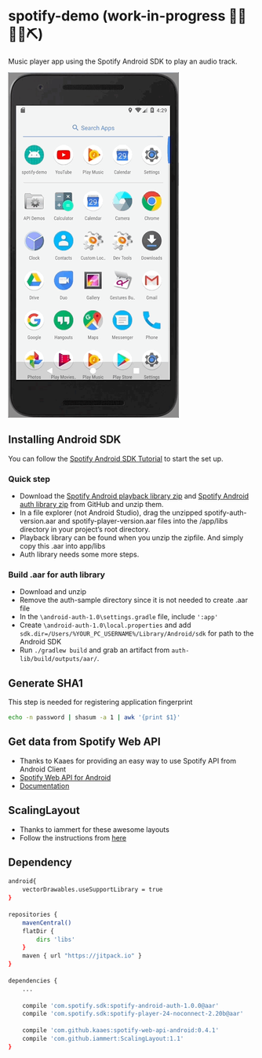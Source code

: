 # spotify-demo (work-in-progress 👷🔧️👷‍♀️⛏)
Music player app using the Spotify Android SDK to play an audio track.

[![Screenshot](screenshot/demo-first.gif)](https://github.com/junlee91/android-spotify-demo/blob/master/screenshot/demo-first.gif)

## Installing Android SDK
You can follow the [Spotify Android SDK Tutorial](https://developer.spotify.com/technologies/spotify-android-sdk/tutorial/) to start the set up.

### Quick step
- Download the [Spotify Android playback library zip](https://github.com/spotify/android-sdk/release) and [Spotify Android auth library zip](https://github.com/spotify/android-auth/releases) from GitHub and unzip them.
- In a file explorer (not Android Studio), drag the unzipped spotify-auth-version.aar and spotify-player-version.aar files into the /app/libs directory in your project’s root directory.
- Playback library can be found when you unzip the zipfile. And simply copy this .aar into app/libs
- Auth library needs some more steps.

### Build .aar for auth library
- Download and unzip
- Remove the auth-sample directory since it is not needed to create .aar file
- In the `\android-auth-1.0\settings.gradle` file, include `':app'`
- Create `\android-auth-1.0\local.properties` and add `sdk.dir=/Users/%YOUR_PC_USERNAME%/Library/Android/sdk` for path to the Android SDK
- Run `./gradlew build` and grab an artifact from `auth-lib/build/outputs/aar/`.

## Generate SHA1 
This step is needed for registering application fingerprint
```sh
echo -n password | shasum -a 1 | awk '{print $1}'
```

## Get data from Spotify Web API
- Thanks to Kaaes for providing an easy way to use Spotify API from Android Client
- [Spotify Web API for Android](https://github.com/kaaes/spotify-web-api-android)
- [Documentation](http://kaaes.github.io/spotify-web-api-android/)

## ScalingLayout
- Thanks to iammert for these awesome layouts 
- Follow the instructions from [here](https://github.com/iammert/ScalingLayout)

## Dependency
```sh
android{
    vectorDrawables.useSupportLibrary = true
}

repositories {
    mavenCentral()
    flatDir {
        dirs 'libs'
    }
    maven { url "https://jitpack.io" }
}

dependencies {
    ...

    compile 'com.spotify.sdk:spotify-android-auth-1.0.0@aar'
    compile 'com.spotify.sdk:spotify-player-24-noconnect-2.20b@aar'
    
    compile 'com.github.kaaes:spotify-web-api-android:0.4.1'
    compile 'com.github.iammert:ScalingLayout:1.1'  
}
``` 